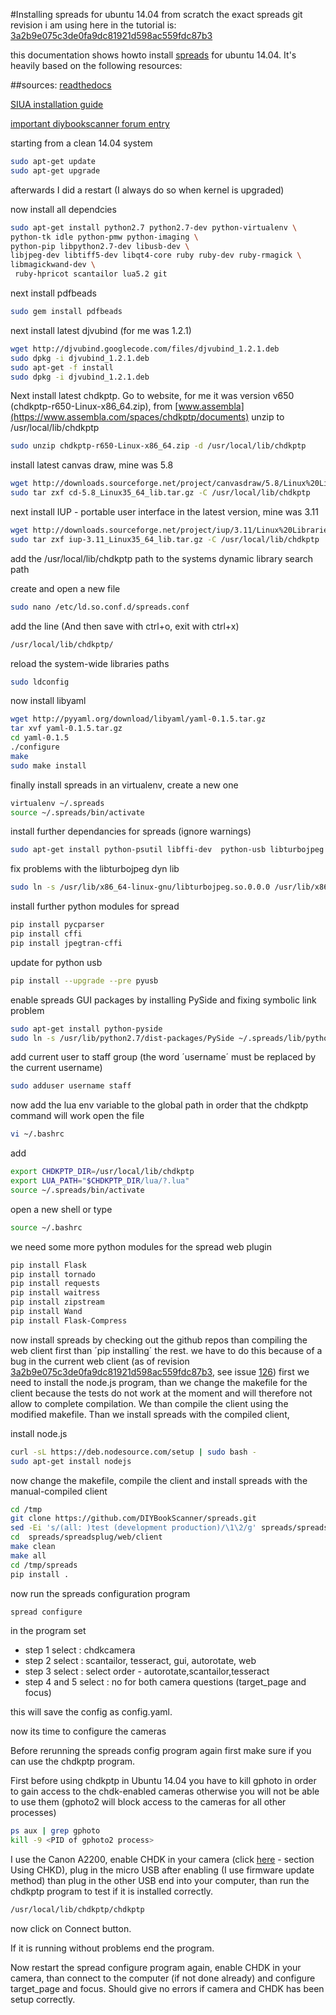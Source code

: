 #Installing spreads for ubuntu 14.04 from scratch
the exact spreads git revision i am using here in the tutorial is:
[3a2b9e075c3de0fa9dc81921d598ac559fdc87b3](https://github.com/DIYBookScanner/spreads/commit/3a2b9e075c3de0fa9dc81921d598ac559fdc87b3)

this documentation shows howto install [spreads](https://github.com/DIYBookScanner/spreads/) for ubuntu 14.04. It's heavily based on the following resources:

##sources:
[readthedocs](http://spreads.readthedocs.org/en/latest/)

[SIUA installation guide](https://github.com/LabExperimental-SIUA/ilt/wiki/Spreads-Installation---Configuration-Guide-%28Debian-Jessie-Sid%29)

[important diybookscanner forum entry](http://www.diybookscanner.org/forum/viewtopic.php?f=35&t=3033)


starting from a clean 14.04 system

```bash
sudo apt-get update
sudo apt-get upgrade	
```
afterwards I did a restart (I always do so when kernel is upgraded)

now install all dependcies

```bash
sudo apt-get install python2.7 python2.7-dev python-virtualenv \
python-tk idle python-pmw python-imaging \
python-pip libpython2.7-dev libusb-dev \
libjpeg-dev libtiff5-dev libqt4-core ruby ruby-dev ruby-rmagick \
libmagickwand-dev \
 ruby-hpricot scantailor lua5.2 git 
```

next install pdfbeads

```bash
sudo gem install pdfbeads
```

next install latest djvubind (for me was 1.2.1)

```bash
wget http://djvubind.googlecode.com/files/djvubind_1.2.1.deb
sudo dpkg -i djvubind_1.2.1.deb
sudo apt-get -f install
sudo dpkg -i djvubind_1.2.1.deb
```

Next install latest chdkptp. Go to website, for me it was version v650 (chdkptp-r650-Linux-x86_64.zip), from [www.assembla](https://www.assembla.com/spaces/chdkptp/documents)
unzip to /usr/local/lib/chdkptp

```bash
sudo unzip chdkptp-r650-Linux-x86_64.zip -d /usr/local/lib/chdkptp
```

install latest canvas draw, mine was 5.8
```bash
wget http://downloads.sourceforge.net/project/canvasdraw/5.8/Linux%20Libraries/cd-5.8_Linux35_64_lib.tar.gz
sudo tar zxf cd-5.8_Linux35_64_lib.tar.gz -C /usr/local/lib/chdkptp
```

next install IUP - portable user interface in the latest version, mine was 3.11
```bash
wget http://downloads.sourceforge.net/project/iup/3.11/Linux%20Libraries/iup-3.11_Linux35_64_lib.tar.gz
sudo tar zxf iup-3.11_Linux35_64_lib.tar.gz -C /usr/local/lib/chdkptp
```
add the /usr/local/lib/chdkptp path to the systems dynamic library search path

create and open a new file
```bash
sudo nano /etc/ld.so.conf.d/spreads.conf
```
add the line (And then save with ctrl+o, exit with ctrl+x)
```bash
/usr/local/lib/chdkptp/
```
reload the system-wide libraries paths
```bash
sudo ldconfig
```
now install libyaml

```bash
wget http://pyyaml.org/download/libyaml/yaml-0.1.5.tar.gz
tar xvf yaml-0.1.5.tar.gz
cd yaml-0.1.5
./configure
make 
sudo make install
```

finally install spreads in an virtualenv, create a new one

```bash
virtualenv ~/.spreads
source ~/.spreads/bin/activate
```

install further dependancies for spreads (ignore warnings)
```bash
sudo apt-get install python-psutil libffi-dev  python-usb libturbojpeg
```

fix problems with the libturbojpeg dyn lib

```bash
sudo ln -s /usr/lib/x86_64-linux-gnu/libturbojpeg.so.0.0.0 /usr/lib/x86_64-linux-gnu/libturbojpeg.so

```
install further python modules for spread
```bash
pip install pycparser 
pip install cffi 
pip install jpegtran-cffi

```
update for python usb
```bash
pip install --upgrade --pre pyusb
```

enable spreads GUI packages by installing PySide and fixing symbolic link problem

```bash
sudo apt-get install python-pyside
sudo ln -s /usr/lib/python2.7/dist-packages/PySide ~/.spreads/lib/python2.7/site-packages/PySide
```

add current user to staff group  (the word ´username´ must be replaced by the current username)

```bash
sudo adduser username staff
```

now add the lua env variable to the global path in order that the chdkptp command will work
open the file 
```bash
vi ~/.bashrc 
```
add
```bash
export CHDKPTP_DIR=/usr/local/lib/chdkptp
export LUA_PATH="$CHDKPTP_DIR/lua/?.lua"
source ~/.spreads/bin/activate
```

open a new shell or type 
```bash
source ~/.bashrc
```

we need some more python modules for the spread web plugin
```bash
pip install Flask
pip install tornado
pip install requests
pip install waitress
pip install zipstream
pip install Wand
pip install Flask-Compress
```

now install spreads by checking out the github repos than compiling the web client first than ´pip installing´ the rest.
we have to do this because of a bug in the current web client (as of revision [3a2b9e075c3de0fa9dc81921d598ac559fdc87b3](https://github.com/DIYBookScanner/spreads/commit/3a2b9e075c3de0fa9dc81921d598ac559fdc87b3), see issue [126](https://github.com/DIYBookScanner/spreads/issues/126))
first we need to install the node.js program, than we change the makefile for the client because the tests do not work at the moment and will therefore not allow to complete compilation.
We than compile the client using the modified makefile.
Than we install spreads with the compiled client,

install node.js
```bash
curl -sL https://deb.nodesource.com/setup | sudo bash -
sudo apt-get install nodejs
```

now change the makefile, compile the client and install spreads with the manual-compiled client 
```bash
cd /tmp
git clone https://github.com/DIYBookScanner/spreads.git
sed -Ei 's/(all: )test (development production)/\1\2/g' spreads/spreadsplug/web/client/Makefile
cd  spreads/spreadsplug/web/client
make clean
make all
cd /tmp/spreads
pip install .
```


now run the spreads configuration program

```sh
spread configure
```
in the program set

* step 1 select : chdkcamera
* step 2 select : scantailor, tesseract, gui, autorotate, web
* step 3 select : select order - autorotate,scantailor,tesseract 
* step 4 and 5 select : no for both camera questions (target_page and focus)

this will save the config as config.yaml.

now its time to configure the cameras

Before rerunning the spreads config program again first make sure if you can use the 
chdkptp program.

First before using chdkptp in Ubuntu 14.04 you have to kill gphoto in order to gain access to the chdk-enabled cameras otherwise you will not be able to use them (gphoto2 will block access to the cameras for all other processes)
```bash
ps aux | grep gphoto
kill -9 <PID of gphoto2 process>
```

I use the Canon A2200, enable CHDK in your camera 
(click [here](http://chdk.wikia.com/wiki/CHDK_1.2.0_User_Manual) - section Using CHKD), plug in the micro USB after 
enabling (I use firmware update method) than plug in the other USB end into your computer, than run the
chdkptp program to test if it is installed correctly.

```bash
/usr/local/lib/chdkptp/chdkptp
```
now click on Connect button.

If it is running without problems end the program.

Now restart the spread configure program again, enable CHDK in your camera, than connect to the computer
 (if not done already) and configure target_page and focus. Should give no errors if camera and CHDK has been 
setup correctly.
